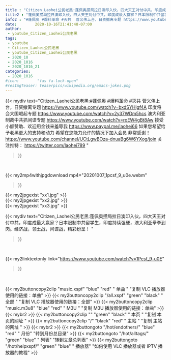 ```yaml
---
title : "Citizen_Laohei公民老黑:蓬佩奥攒局拉日澳印入伙，四大天王对付中共，印度成最大赢家？日本限制中共留学生，印度持续强硬，澳大利亚拳拳到肉。经济战，领土战，间谍战，精彩纷呈！ "
title2 : "蓬佩奥攒局拉日澳印入伙，四大天王对付中共，印度成最大赢家？日本限制中共留学生，印度持续强硬，澳大利亚拳拳到肉。经济战，领土战，间谍战，精彩纷呈！ "
info2 : "#蓬佩奥 #爆料革命 #灭共  菅义伟上台，日资撤离专题 https://www.youtube.com/watch?v=bxdSYHlgf4A  印度将会大国崛起专题 https://www.youtube.com/watch?v=2y37WDm5hcs  澳大利亚制裁中共抓间谍专题 https://www.youtube.com/watch?v=roEW4gBt8Aw  接受小额赞助、欢迎用金钱来羞辱我 https://www.paypal.me/laohei66  如果您希望给予老黑更大的支持和动力 希望在您能力允许的情况下加入会员 非常感谢！ https://www.youtube.com/channel/UCtLgwBOza-dnuaBg6W6YXog/join  关注推特： https://twitter.com/laohei789 "
date:        2020-10-16T21:41:48-07:00
author:
 - youtube_Citizen_Laohei公民老黑
tags:
 - youtube
 - Citizen_Laohei公民老黑
 - youtube_Citizen_Laohei公民老黑
 - 2020_10
 - 2020_1016
 - 2020_1016_21
categories:
 - 2020_1016
#icon:        "fas fa-lock-open"
#resImgTeaser: teaserpics/wikipedia.org/emacs-jokes.png
---
```


{{< mydiv text="Citizen_Laohei公民老黑:#蓬佩奥 #爆料革命 #灭共  菅义伟上台，日资撤离专题 https://www.youtube.com/watch?v=bxdSYHlgf4A  印度将会大国崛起专题 https://www.youtube.com/watch?v=2y37WDm5hcs  澳大利亚制裁中共抓间谍专题 https://www.youtube.com/watch?v=roEW4gBt8Aw  接受小额赞助、欢迎用金钱来羞辱我 https://www.paypal.me/laohei66  如果您希望给予老黑更大的支持和动力 希望在您能力允许的情况下加入会员 非常感谢！ https://www.youtube.com/channel/UCtLgwBOza-dnuaBg6W6YXog/join  关注推特： https://twitter.com/laohei789 "
>}}
<br>


{{< my2mp4withjpgdownload mp4="20201007_1pcsf_9_u0e.webm"
>}}

{{< my2jpgexist "xx1.jpg" >}}<br>
{{< my2jpgexist "xx2.jpg" >}}<br>
{{< my2jpgexist "xx3.jpg" >}}<br>



{{< mydiv text="Citizen_Laohei公民老黑:蓬佩奥攒局拉日澳印入伙，四大天王对付中共，印度成最大赢家？日本限制中共留学生，印度持续强硬，澳大利亚拳拳到肉。经济战，领土战，间谍战，精彩纷呈！ "
>}}
<br>

{{< my2linktextonly link="https://www.youtube.com/watch?v=1Pcsf_9-u0E"
>}}


<br>

{{< my2buttoncopy2clip "music.xspf"        "blue"   "red"    " 单曲 "  "复制 VLC 播放器使用的链接：单曲" >}} {{< my2buttoncopy2clip "/all.xspf"         "green"  "black"  " 全部 "  "复制 VLC 播放器使用的链接：全部" >}} {{< my2buttoncopy2clip "music.m3u8"        "blue"   "red"    " M3U  "    "复制 M3U 播放器使用的链接：单曲" >}} {{< mybr2 >}} {{< my2buttoncopy2clip ""                  "green"  "black"  " 本页 "    "复制 本页的网址 " >}} {{< my2buttoncopy2clip "/"                 "black"  "red"    " 主站 "    "复制 主站的网址 " >}} {{< mybr2 >}} {{< my2buttongoto      "/hot/endothers/"   "blue"   "red"    " 月份"   "转到月份总目录" >}} {{< my2buttongoto      "/hot/alltags/"     "green"  "blue"   " 列表"   "转到文章总列表" >}} {{< my2buttongoto      "/hot/helpxspf/"    "green"  "blue"   " 播放器" "如何使用 VLC 播放器或者 IPTV 播放器的教程" >}} 
